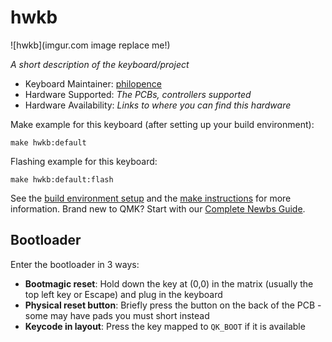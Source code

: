# hwkb

![hwkb](imgur.com image replace me!)

*A short description of the keyboard/project*

* Keyboard Maintainer: [philopence](https://github.com/philopence)
* Hardware Supported: *The PCBs, controllers supported*
* Hardware Availability: *Links to where you can find this hardware*

Make example for this keyboard (after setting up your build environment):

    make hwkb:default

Flashing example for this keyboard:

    make hwkb:default:flash

See the [build environment setup](https://docs.qmk.fm/#/getting_started_build_tools) and the [make instructions](https://docs.qmk.fm/#/getting_started_make_guide) for more information. Brand new to QMK? Start with our [Complete Newbs Guide](https://docs.qmk.fm/#/newbs).

## Bootloader

Enter the bootloader in 3 ways:

* **Bootmagic reset**: Hold down the key at (0,0) in the matrix (usually the top left key or Escape) and plug in the keyboard
* **Physical reset button**: Briefly press the button on the back of the PCB - some may have pads you must short instead
* **Keycode in layout**: Press the key mapped to `QK_BOOT` if it is available
